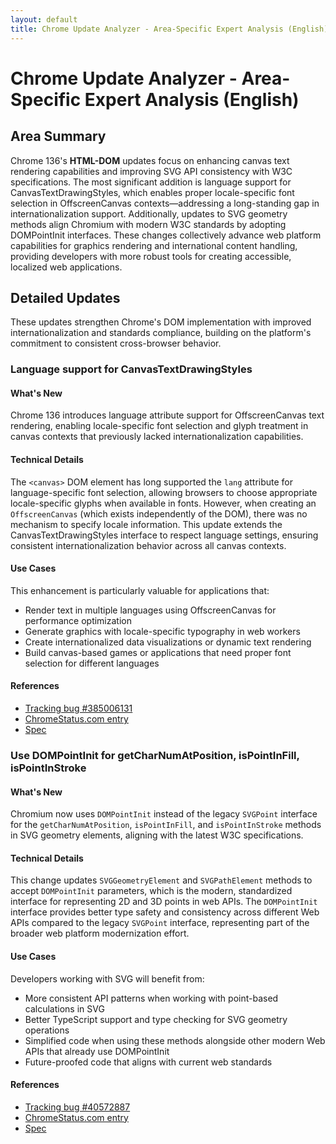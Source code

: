 ```yaml
---
layout: default
title: Chrome Update Analyzer - Area-Specific Expert Analysis (English)
---
```


# Chrome Update Analyzer - Area-Specific Expert Analysis (English)

## Area Summary

Chrome 136's **HTML-DOM** updates focus on enhancing canvas text rendering capabilities and improving SVG API consistency with W3C specifications. The most significant addition is language support for CanvasTextDrawingStyles, which enables proper locale-specific font selection in OffscreenCanvas contexts—addressing a long-standing gap in internationalization support. Additionally, updates to SVG geometry methods align Chromium with modern W3C standards by adopting DOMPointInit interfaces. These changes collectively advance web platform capabilities for graphics rendering and international content handling, providing developers with more robust tools for creating accessible, localized web applications.

## Detailed Updates

These updates strengthen Chrome's DOM implementation with improved internationalization and standards compliance, building on the platform's commitment to consistent cross-browser behavior.

### Language support for CanvasTextDrawingStyles

#### What's New
Chrome 136 introduces language attribute support for OffscreenCanvas text rendering, enabling locale-specific font selection and glyph treatment in canvas contexts that previously lacked internationalization capabilities.

#### Technical Details
The `<canvas>` DOM element has long supported the `lang` attribute for language-specific font selection, allowing browsers to choose appropriate locale-specific glyphs when available in fonts. However, when creating an `OffscreenCanvas` (which exists independently of the DOM), there was no mechanism to specify locale information. This update extends the CanvasTextDrawingStyles interface to respect language settings, ensuring consistent internationalization behavior across all canvas contexts.

#### Use Cases
This enhancement is particularly valuable for applications that:
- Render text in multiple languages using OffscreenCanvas for performance optimization
- Generate graphics with locale-specific typography in web workers
- Create internationalized data visualizations or dynamic text rendering
- Build canvas-based games or applications that need proper font selection for different languages

#### References
- [Tracking bug #385006131](https://bugs.chromium.org/p/chromium/issues/detail?id=385006131)
- [ChromeStatus.com entry](https://chromestatus.com/feature/5101829618114560)
- [Spec](https://html.spec.whatwg.org/multipage/canvas.html#canvastextdrawingstyles)

### Use DOMPointInit for getCharNumAtPosition, isPointInFill, isPointInStroke

#### What's New
Chromium now uses `DOMPointInit` instead of the legacy `SVGPoint` interface for the `getCharNumAtPosition`, `isPointInFill`, and `isPointInStroke` methods in SVG geometry elements, aligning with the latest W3C specifications.

#### Technical Details
This change updates `SVGGeometryElement` and `SVGPathElement` methods to accept `DOMPointInit` parameters, which is the modern, standardized interface for representing 2D and 3D points in web APIs. The `DOMPointInit` interface provides better type safety and consistency across different Web APIs compared to the legacy `SVGPoint` interface, representing part of the broader web platform modernization effort.

#### Use Cases
Developers working with SVG will benefit from:
- More consistent API patterns when working with point-based calculations in SVG
- Better TypeScript support and type checking for SVG geometry operations
- Simplified code when using these methods alongside other modern Web APIs that already use DOMPointInit
- Future-proofed code that aligns with current web standards

#### References
- [Tracking bug #40572887](https://bugs.chromium.org/p/chromium/issues/detail?id=40572887)
- [ChromeStatus.com entry](https://chromestatus.com/feature/5084627093929984)
- [Spec](https://www.w3.org/TR/SVG2/types.html#InterfaceDOMPointInit)